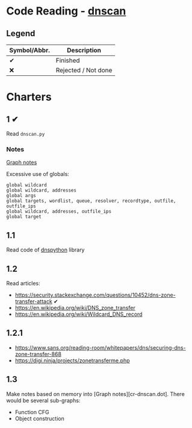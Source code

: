 # Code Reading - [dnscan](https://github.com/rbsec/dnscan.git)

## Legend

Symbol/Abbr. | Description
-------------|------------
✔ | Finished
❌ | Rejected / Not done

# Charters

## 1 ✔

Read `dnscan.py`

### Notes

[Graph notes](cr-dnscan.dot)

Excessive use of globals: 

    global wildcard
    global wildcard, addresses
    global args
    global targets, wordlist, queue, resolver, recordtype, outfile, outfile_ips
    global wildcard, addresses, outfile_ips
    global target

## 1.1

Read code of [dnspython](https://github.com/rthalley/dnspython) library

## 1.2

Read articles:

* https://security.stackexchange.com/questions/10452/dns-zone-transfer-attack ✔
* https://en.wikipedia.org/wiki/DNS_zone_transfer
* https://en.wikipedia.org/wiki/Wildcard_DNS_record

## 1.2.1

* https://www.sans.org/reading-room/whitepapers/dns/securing-dns-zone-transfer-868
* https://digi.ninja/projects/zonetransferme.php

## 1.3

Make notes based on memory into [Graph notes][cr-dnscan.dot]. There would be several sub-graphs:

* Function CFG
* Object construction